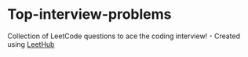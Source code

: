 # Top-interview-problems
Collection of LeetCode questions to ace the coding interview! - Created using [LeetHub](https://github.com/QasimWani/LeetHub)
